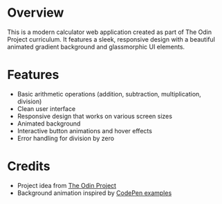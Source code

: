# Overview

This is a modern calculator web application created as part of The Odin Project curriculum. It features a sleek, responsive design with a beautiful animated gradient background and glassmorphic UI elements.

# Features

- Basic arithmetic operations (addition, subtraction, multiplication, division)
- Clean user interface
- Responsive design that works on various screen sizes
- Animated background
- Interactive button animations and hover effects
- Error handling for division by zero

# Credits

- Project idea from [The Odin Project](https://www.theodinproject.com/)
- Background animation inspired by [CodePen examples](https://codepen.io/)
